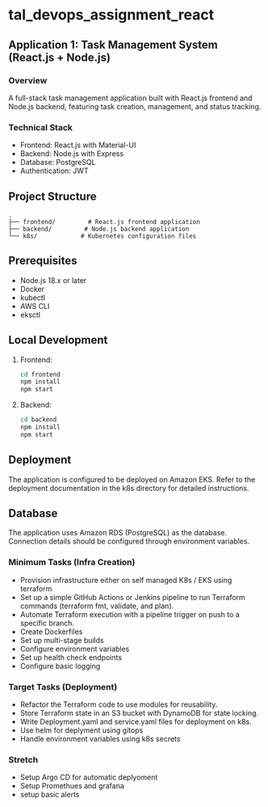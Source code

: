 # tal_devops_assignment_react
## Application 1: Task Management System (React.js + Node.js)

### Overview
A full-stack task management application built with React.js frontend and Node.js backend, featuring task creation, management, and status tracking.

### Technical Stack
- Frontend: React.js with Material-UI
- Backend: Node.js with Express
- Database: PostgreSQL
- Authentication: JWT

## Project Structure
```
.
├── frontend/         # React.js frontend application
├── backend/         # Node.js backend application
└── k8s/            # Kubernetes configuration files
```

## Prerequisites
- Node.js 18.x or later
- Docker
- kubectl
- AWS CLI
- eksctl

## Local Development
1. Frontend:
   ```bash
   cd frontend
   npm install
   npm start
   ```

2. Backend:
   ```bash
   cd backend
   npm install
   npm start
   ```

## Deployment
The application is configured to be deployed on Amazon EKS. Refer to the deployment documentation in the k8s directory for detailed instructions.

## Database
The application uses Amazon RDS (PostgreSQL) as the database. Connection details should be configured through environment variables.

### Minimum Tasks (Infra Creation)
- Provision infrastructure either on self managed K8s / EKS using terraform 
- Set up a simple GitHub Actions or Jenkins pipeline to run Terraform commands (terraform fmt, validate, and plan).
- Automate Terraform execution with a pipeline trigger on push to a specific branch.
- Create Dockerfiles 
- Set up multi-stage builds
- Configure environment variables
- Set up health check endpoints
- Configure basic logging

### Target Tasks (Deployment)
- Refactor the Terraform code to use modules for reusability.
- Store Terraform state in an S3 bucket with DynamoDB for state locking.
- Write Deployment.yaml and service.yaml files for deployment on k8s.
- Use helm for deplyment using gitops
- Handle environment variables using k8s secrets

### Stretch 
- Setup Argo CD for automatic deplyoment 
- Setup Promethues and grafana 
- setup basic alerts
